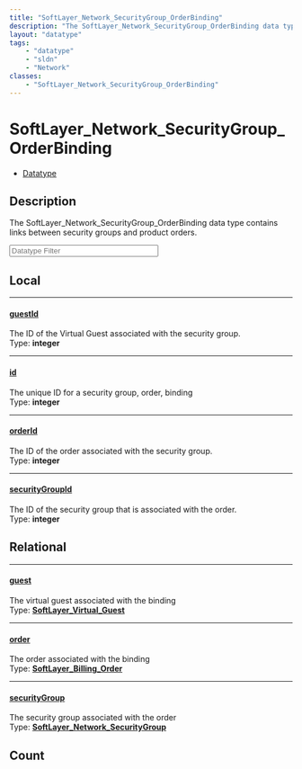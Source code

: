 ```yaml
---
title: "SoftLayer_Network_SecurityGroup_OrderBinding"
description: "The SoftLayer_Network_SecurityGroup_OrderBinding data type contains links between security groups and product orders."
layout: "datatype"
tags:
    - "datatype"
    - "sldn"
    - "Network"
classes:
    - "SoftLayer_Network_SecurityGroup_OrderBinding"
---
```


# SoftLayer_Network_SecurityGroup_OrderBinding
<div id='service-datatype'>
    <ul id='sldn-reference-tabs'>
        <li id='datatype'> <a href='/reference/datatypes/SoftLayer_Network_SecurityGroup_OrderBinding' >Datatype</a></li>
    </ul>
</div>

## Description 
The SoftLayer_Network_SecurityGroup_OrderBinding data type contains links between security groups and product orders. 





<!-- Filer BEGIN -->
<div class="view-filters">
        <div class="clearfix">
            <div class="search-input-box">
                <input placeholder="Datatype Filter" onkeyup="titleSearch(inputId='prop-input', divId='properties', elementClass='prop-row')" 
                    type="text" id="prop-input" value="" size="30" maxlength="128" class="form-text">
            </div>
        </div>
</div>
<!-- Filer END -->

<div id="properties" class="content">
<div id="localProperties" class="prop-content" >

## Local
<div class="prop-row">

-----
[guestId]: #guestid
#### [guestId]
The ID of the Virtual Guest associated with the security group.  
<span class="type-label">Type: </span>**integer**


</div>
<div class="prop-row">

-----
[id]: #id
#### [id]
The unique ID for a security group, order, binding  
<span class="type-label">Type: </span>**integer**


</div>
<div class="prop-row">

-----
[orderId]: #orderid
#### [orderId]
The ID of the order associated with the security group.  
<span class="type-label">Type: </span>**integer**


</div>
<div class="prop-row">

-----
[securityGroupId]: #securitygroupid
#### [securityGroupId]
The ID of the security group that is associated with the order.  
<span class="type-label">Type: </span>**integer**


</div>
</div>
<!-- LOCAL PROPERTY END -->

<div id="relationalProperties"  class="prop-content" >

## Relational
<div class="prop-row">

-----
[guest]: #guest
#### [guest]
The virtual guest associated with the binding  
<span class="type-label">Type: </span>**<a href='/reference/datatypes/SoftLayer_Virtual_Guest'>SoftLayer_Virtual_Guest </a>**


</div>
<div class="prop-row">

-----
[order]: #order
#### [order]
The order associated with the binding  
<span class="type-label">Type: </span>**<a href='/reference/datatypes/SoftLayer_Billing_Order'>SoftLayer_Billing_Order </a>**


</div>
<div class="prop-row">

-----
[securityGroup]: #securitygroup
#### [securityGroup]
The security group associated with the order  
<span class="type-label">Type: </span>**<a href='/reference/datatypes/SoftLayer_Network_SecurityGroup'>SoftLayer_Network_SecurityGroup </a>**


</div>

## Count
</div>


